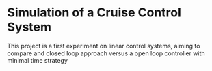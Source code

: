 # Simulation of a Cruise Control System

This project is a first experiment on linear control systems, aiming to compare and closed loop approach versus a open loop controller with minimal time strategy